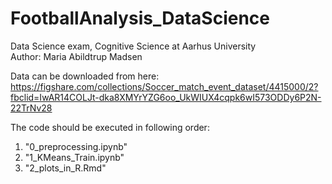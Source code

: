 # FootballAnalysis_DataScience
Data Science exam, Cognitive Science at Aarhus University <br>
Author: Maria Abildtrup Madsen

Data can be downloaded from here: https://figshare.com/collections/Soccer_match_event_dataset/4415000/2?fbclid=IwAR14COLJt-dka8XMYrYZG6oo_UkWIUX4cqpk6wI573ODDy6P2N-22TrNv28

The code should be executed in following order: 

1) "0_preprocessing.ipynb" 
2) "1_KMeans_Train.ipynb"
3) "2_plots_in_R.Rmd" 

